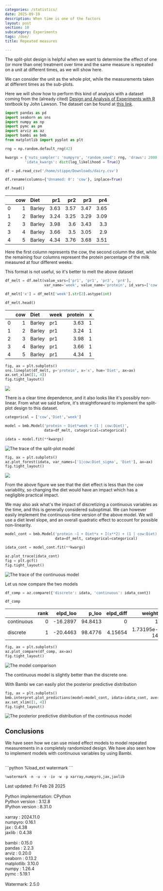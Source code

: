 ```yaml
---
categories: /statistics/
date: 2025-09-19
description: When time is one of the factors
layout: post
section: 10
subcategory: Experiments
tags: /doe/
title: Repeated measures

---
```





The split-plot design is helpful when we want to
determine the effect of one (or more than one) treatment over time
and the same measure is repeated
on a unit at different times, as we will show here.

We can consider the unit as the whole plot, while the measurements taken at
different times as the sub-plots.

Here we will show how to perform this kind of analysis with a dataset
coming from the (already cited) [Design and Analysis of Experiments with R](
https://www.google.com/url?sa=t&source=web&rct=j&opi=89978449&url=https://elearning.unite.it/pluginfile.php/221606/mod_resource/content/1/BookDOEwithR.pdf&ved=2ahUKEwiJpcDPw-SLAxVw3gIHHTCdCNoQFnoECBcQAQ&usg=AOvVaw0vD-HpOIsMXfxL7bphD6gE)
textbook by John Lawson.
The dataset can be found at [this link](https://github.com/cran/daewr/blob/master/data/dairy.rda).

```python
import pandas as pd
import seaborn as sns
import numpy as np
import pymc as pm
import arviz as az
import bambi as bmb
from matplotlib import pyplot as plt

rng = np.random.default_rng(42)

kwargs = {'nuts_sampler': 'numpyro', 'random_seed': rng, 'draws': 2000, 'tune': 2000, 'chains': 4, 'target_accept': 0.95,
         'idata_kwargs': dict(log_likelihood = True)}

df = pd.read_csv('/home/stippe/Downloads/dairy.csv')

df.rename(columns={'Unnamed: 0': 'cow'}, inplace=True)

df.head()
```

|    |   cow | Diet   |   pr1 |   pr2 |   pr3 |   pr4 |
|---:|------:|:-------|------:|------:|------:|------:|
|  0 |     1 | Barley |  3.63 |  3.57 |  3.47 |  3.65 |
|  1 |     2 | Barley |  3.24 |  3.25 |  3.29 |  3.09 |
|  2 |     3 | Barley |  3.98 |  3.6  |  3.43 |  3.3  |
|  3 |     4 | Barley |  3.66 |  3.5  |  3.05 |  2.9  |
|  4 |     5 | Barley |  4.34 |  3.76 |  3.68 |  3.51 |

Here the first column represents the cow, the second column the diet,
while the remaining four columns represent the protein percentage
of the milk measured at four different weeks.

This format is not useful, so it's better to melt the above dataset

```python
df_melt = df.melt(value_vars=['pr1', 'pr1', 'pr3', 'pr4'],
                  var_name='week', value_name='protein', id_vars=['cow', 'Diet'])

df_melt['x'] = df_melt['week'].str[2].astype(int)

df_melt.head()
```

|    |   cow | Diet   | week   |   protein |   x |
|---:|------:|:-------|:-------|----------:|----:|
|  0 |     1 | Barley | pr1    |      3.63 |   1 |
|  1 |     2 | Barley | pr1    |      3.24 |   1 |
|  2 |     3 | Barley | pr1    |      3.98 |   1 |
|  3 |     4 | Barley | pr1    |      3.66 |   1 |
|  4 |     5 | Barley | pr1    |      4.34 |   1 |

```python
fig, ax = plt.subplots()
sns.lineplot(df_melt, y='protein', x='x', hue='Diet', ax=ax)
ax.set_xlim([1, 4])
fig.tight_layout()
```

![](/docs/assets/images/statistics/repeated_measures/protein.webp)

There is a clear time dependence, and it also looks like it's possibly non-linear.
From what we said before, it's straightforward to implement the split-plot
design to this dataset.


```python
categorical = ['cow','Diet','week']

model = bmb.Model('protein ~ Diet*week + (1 | cow:Diet)',
                  data=df_melt, categorical=categorical)

idata = model.fit(**kwargs)
```

![The trace of the split-plot model](/docs/assets/images/statistics/repeated_measures/trace.webp)

```python
fig, ax = plt.subplots()
az.plot_forest(idata, var_names=['1|cow:Diet_sigma', 'Diet'], ax=ax)
fig.tight_layout()
```

![](/docs/assets/images/statistics/repeated_measures/forest.webp)

From the above figure we see that the diet effect is less than the cow
variability, so changing the diet would have an impact which has a negligible practical
impact.

We may also ask what's the impact of discretizing a continuous variables
as the time, and this is generally considered suboptimal.
We can however easily implement the continuous-time version of the above model.
We will use a diet level slope, and an overall quadratic effect to account
for possible non-linearity.

```python
model_cont = bmb.Model('protein ~1 + Diet*x + I(x**2) + (1 | cow:Diet)',
                       data=df_melt, categorical=categorical)

idata_cont = model_cont.fit(**kwargs)

az.plot_trace(idata_cont)
fig = plt.gcf()
fig.tight_layout()
```

![The trace of the continuous model](
/docs/assets/images/statistics/repeated_measures/trace_cont.webp)

Let us now compare the two models

```python
df_comp = az.compare({'discrete': idata, 'continuous': idata_cont})

df_comp
```

|            |   rank |   elpd_loo |   p_loo |   elpd_diff |      weight |      se |     dse | warning   | scale   |
|:-----------|-------:|-----------:|--------:|------------:|------------:|--------:|--------:|:----------|:--------|
| continuous |      0 |   -16.2897 | 94.8413 |     0       | 1           | 13.8243 | 0       | False     | log     |
| discrete   |      1 |   -20.4463 | 98.4776 |     4.15654 | 1.73195e-14 | 14.0241 | 1.77448 | True      | log     |

```python
fig, ax = plt.subplots()
az.plot_compare(df_comp, ax=ax)
fig.tight_layout()
```

![The model comparison](/docs/assets/images/statistics/repeated_measures/compare.webp)

The continuous model is slightly better than the discrete one.


With Bambi we can easily plot the posterior predictive distribution

```python
fig, ax = plt.subplots()
bmb.interpret.plot_predictions(model=model_cont, idata=idata_cont, average_by=['x','Diet'], ax=ax)
ax.set_xlim([1, 4])
fig.tight_layout()

```

![The posterior predictive distribution
of the continuous model](/docs/assets/images/statistics/repeated_measures/ppc_cont.webp)

## Conclusions

We have seen how we can use mixed effect models to model repeated measurements
in a completely randomized design.
We have also seen how to implement models with continuous variables by using Bambi.

<br>
```python
%load_ext watermark
```

```python
%watermark -n -u -v -iv -w -p xarray,numpyro,jax,jaxlib
```

<div class="code">
Last updated: Fri Feb 28 2025
<br>

<br>
Python implementation: CPython
<br>
Python version       : 3.12.8
<br>
IPython version      : 8.31.0
<br>

<br>
xarray : 2024.11.0
<br>
numpyro: 0.16.1
<br>
jax    : 0.4.38
<br>
jaxlib : 0.4.38
<br>

<br>
bambi     : 0.15.0
<br>
pandas    : 2.2.3
<br>
arviz     : 0.20.0
<br>
seaborn   : 0.13.2
<br>
matplotlib: 3.10.0
<br>
numpy     : 1.26.4
<br>
pymc      : 5.19.1
<br>

<br>
Watermark: 2.5.0
<br>
</div>